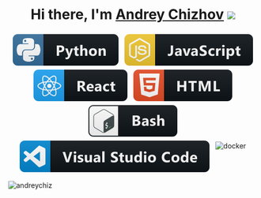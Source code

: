<div align="center">
   <h1>Hi there, I'm <a href="github.com/AndreyChiz">Andrey Chizhov</a> <img src="https://media.giphy.com/media/hvRJCLFzcasrR4ia7z/giphy.gif" width="25px"> </h1>
   

</div>




   
<p align="center">

  <img src="https://raw.githubusercontent.com/8bithemant/8bithemant/master/svg/dev/languages/python.svg" alt="python" style="vertical-align:top; margin:4px">
  <img src="https://raw.githubusercontent.com/8bithemant/8bithemant/master/svg/dev/languages/js.svg" alt="js" style="vertical-align:top; margin:4px">
  <img src="https://raw.githubusercontent.com/8bithemant/8bithemant/master/svg/dev/frameworks/react.svg" alt="react" style="vertical-align:top; margin:4px">
  <img src="https://raw.githubusercontent.com/8bithemant/8bithemant/master/svg/dev/languages/html.svg" alt="html" style="vertical-align:top; margin:4px">    
  <img src="https://raw.githubusercontent.com/8bithemant/8bithemant/master/svg/dev/tools/bash.svg" alt="bash" style="vertical-align:top; margin:4px">
  <img src="https://raw.githubusercontent.com/8bithemant/8bithemant/master/svg/dev/tools/visualstudio_code.svg" alt="vscode" style="vertical-align:top; margin:4px">
  <img src="svg/dev/tools/docker.svg" alt="docker" style="vertical-align:top; margin:6px 4px">

</p>





<p><img align="left" src="https://github-readme-stats.vercel.app/api/top-langs?username=andreychiz&show_icons=true&locale=en&layout=compact" alt="andreychiz" /></p>



